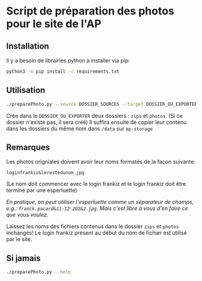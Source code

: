 # Script de préparation des photos pour le site de l'AP

## Installation
Il y a besoin de librairies python à installer via pip:

```bash
python3 -m pip install -r requirements.txt
```

## Utilisation
```bash
./preparePhoto.py --source DOSSIER_SOURCES --target DOSSIER_OU_EXPORTER
```
Crée dans le `DOSSIER_OU_EXPORTER` deux dossiers : `zips` et `photos`.
(Si ce dossier n'existe pas, il sera créé)
Il suffira ensuite de copier leur contenu dans les dossiers du même nom dans `/data` sur `ap-storage`

## Remarques
Les photos origniales doivent avoir leur noms formatés de la façon suivante:

`loginfrankiz&lerestedunom.jpg`

(Le nom doit commencer avec le login frankiz et le login frankiz doit être terminé par une esperluette)

*En pratique, on peut utiliser l'esperluette comme un séparateur de champs, e.g.: `franck.pacard&11-12-202&2.jpg`. Mais c'est libre à vous d'en faire ce que vous voulez.*

Laissez les noms des fichiers contenus dans le dossier `zips` et `photos` inchangés!
Le login frankiz présent au début du nom de fichier est utilisé par le site.

## Si jamais
```bash
./preparePhoto.py --help
```
